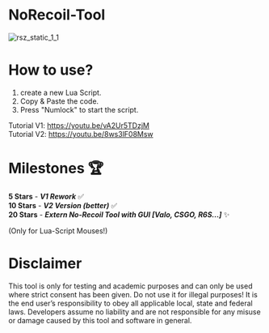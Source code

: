 # NoRecoil-Tool

![rsz_static_1_1](https://user-images.githubusercontent.com/96635023/213569147-dea748d1-10a8-49a0-84d3-48097bdeffb3.png)


# How to use?
1. create a new Lua Script.
2. Copy & Paste the code.
3. Press "Numlock" to start the script.

Tutorial V1: https://youtu.be/vA2Ur5TDzjM                                      
Tutorial V2: https://youtu.be/8ws3lF08Msw

# Milestones 🏆
**5 Stars** - ***V1 Rework*** ✅                             
**10 Stars** - ***V2 Version (better)***  ✅                                                                
**20 Stars** - ***Extern No-Recoil Tool with GUI [Valo, CSGO, R6S...]*** ✨     



(Only for Lua-Script Mouses!)

# Disclaimer
This tool is only for testing and academic purposes and can only be used where strict consent has been given. Do not use it for illegal purposes! It is the end user’s responsibility to obey all applicable local, state and federal laws. Developers assume no liability and are not responsible for any misuse or damage caused by this tool and software in general.
